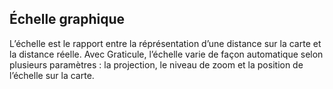 ## Échelle graphique

L’échelle est le rapport entre la réprésentation d’une distance sur la carte et la distance réelle. 
Avec Graticule, l’échelle varie de façon automatique selon plusieurs paramètres : la projection, le niveau de zoom et la position de l’échelle sur la carte.